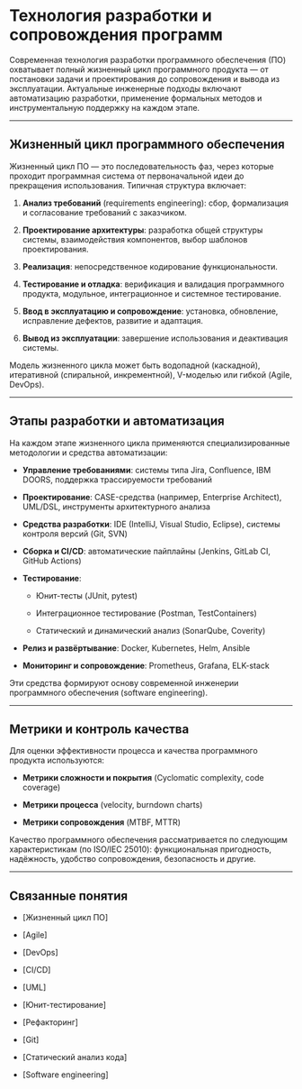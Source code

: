 # Технология разработки и сопровождения программ

Современная технология разработки программного обеспечения (ПО) охватывает полный жизненный цикл программного продукта — от постановки задачи и проектирования до сопровождения и вывода из эксплуатации. Актуальные инженерные подходы включают автоматизацию разработки, применение формальных методов и инструментальную поддержку на каждом этапе.

---

## Жизненный цикл программного обеспечения

Жизненный цикл ПО — это последовательность фаз, через которые проходит программная система от первоначальной идеи до прекращения использования. Типичная структура включает:

1. **Анализ требований** (requirements engineering): сбор, формализация и согласование требований с заказчиком.
    
2. **Проектирование архитектуры**: разработка общей структуры системы, взаимодействия компонентов, выбор шаблонов проектирования.
    
3. **Реализация**: непосредственное кодирование функциональности.
    
4. **Тестирование и отладка**: верификация и валидация программного продукта, модульное, интеграционное и системное тестирование.
    
5. **Ввод в эксплуатацию и сопровождение**: установка, обновление, исправление дефектов, развитие и адаптация.
    
6. **Вывод из эксплуатации**: завершение использования и деактивация системы.
    

Модель жизненного цикла может быть водопадной (каскадной), итеративной (спиральной, инкрементной), V-моделью или гибкой (Agile, DevOps).

---

## Этапы разработки и автоматизация

На каждом этапе жизненного цикла применяются специализированные методологии и средства автоматизации:

- **Управление требованиями**: системы типа Jira, Confluence, IBM DOORS, поддержка трассируемости требований
    
- **Проектирование**: CASE-средства (например, Enterprise Architect), UML/DSL, инструменты архитектурного анализа
    
- **Средства разработки**: IDE (IntelliJ, Visual Studio, Eclipse), системы контроля версий (Git, SVN)
    
- **Сборка и CI/CD**: автоматические пайплайны (Jenkins, GitLab CI, GitHub Actions)
    
- **Тестирование**:
    
    - Юнит-тесты (JUnit, pytest)
        
    - Интеграционное тестирование (Postman, TestContainers)
        
    - Статический и динамический анализ (SonarQube, Coverity)
        
- **Релиз и развёртывание**: Docker, Kubernetes, Helm, Ansible
    
- **Мониторинг и сопровождение**: Prometheus, Grafana, ELK-stack
    

Эти средства формируют основу современной инженерии программного обеспечения (software engineering).

---

## Метрики и контроль качества

Для оценки эффективности процесса и качества программного продукта используются:

- **Метрики сложности и покрытия** (Cyclomatic complexity, code coverage)
    
- **Метрики процесса** (velocity, burndown charts)
    
- **Метрики сопровождения** (MTBF, MTTR)
    

Качество программного обеспечения рассматривается по следующим характеристикам (по ISO/IEC 25010): функциональная пригодность, надёжность, удобство сопровождения, безопасность и другие.

---

## Связанные понятия

- [Жизненный цикл ПО]
    
- [Agile]
    
- [DevOps]
    
- [CI/CD]
    
- [UML]
    
- [Юнит-тестирование]
    
- [Рефакторинг]
    
- [Git]
    
- [Статический анализ кода]
    
- [Software engineering]